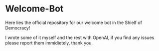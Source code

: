 # Welcome-Bot
Here lies the official repository for our welcome bot in the Shielf of Democracy!

I wrote some of it myself and the rest with OpenAI, if you find any issues please report them immidietely, thank you.
